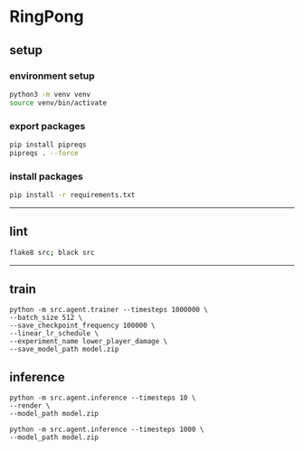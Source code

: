 # RingPong

## setup
### environment setup

```bash
python3 -m venv venv
source venv/bin/activate
```

### export packages
```bash
pip install pipreqs
pipreqs . --force
```

### install packages
```bash
pip install -r requirements.txt
```

--------------

## lint 
```bash
flake8 src; black src
```

--------------

## train
```
python -m src.agent.trainer --timesteps 1000000 \
--batch_size 512 \
--save_checkpoint_frequency 100000 \
--linear_lr_schedule \
--experiment_name lower_player_damage \
--save_model_path model.zip
```

## inference
```
python -m src.agent.inference --timesteps 10 \
--render \
--model_path model.zip

python -m src.agent.inference --timesteps 1000 \
--model_path model.zip
```

